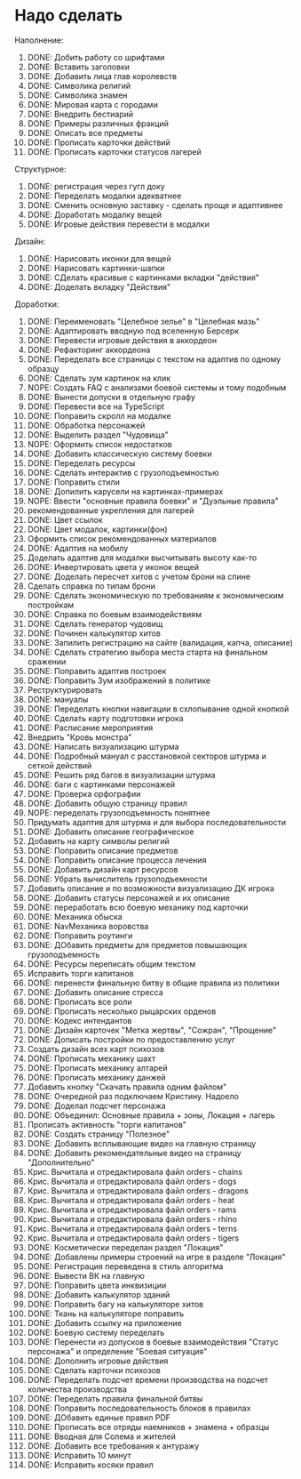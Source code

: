 # Надо сделать

Наполнение:

1. DONE: Добить работу со шрифтами
2. DONE: Вставить заголовки
3. DONE: Добавить лица глав королевств
4. DONE: Символика религий
5. DONE: Символика знамен
6. DONE: Мировая карта с городами
7. DONE: Внедрить бестиарий
8. DONE: Примеры различных фракций
9. DONE: Описать все предметы
10. DONE: Прописать карточки действий
11. DONE: Прописать карточки статусов лагерей

Структурное:

1. DONE: регистрация через гугл доку
2. DONE: Переделать модалки адекватнее
3. DONE: Сменить основную заставку - сделать проще и адаптивнее
4. DONE: Доработать модалку вещей
5. DONE: Игровые действия перевести в модалки

Дизайн:

1. DONE: Нарисовать иконки для вещей
2. DONE: Нарисовать картинки-шапки
3. DONE: СДелать красивые с картинками вкладки "действия"
4. DONE: Доделать вкладку "Действия"

Доработки:

1. DONE: Переименовать "Целебное зелье" в "Целебная мазь"
2. DONE: Адаптировать вводную под вселенную Берсерк
3. DONE: Перевести игровые действия в аккордеон
4. DONE: Рефакторинг аккордеона
5. DONE: Переделать все страницы с текстом на адаптив по одному образцу
6. DONE: Сделать зум картинок на клик
7. NOPE: Создать FAQ с анализами боевой системы и тому подобным
8. DONE: Вынести допуски в отдельную графу
9. DONE: Перевести все на TypeScript
10. DONE: Поправить скролл на модалке
11. DONE: Обработка персонажей
12. DONE: Выделить раздел "Чудовища"
13. NOPE: Оформить список недостатков
14. DONE: Добавить классическую систему боевки
15. DONE: Переделать ресурсы
16. DONE: Сделать интерактив с грузоподъемностью
17. DONE: Поправить стили
18. DONE: Допилить карусели на картинках-примерах
19. NOPE: Ввести "основные правила боевки" и "Дуэльные правила"
20. рекомендованные укрепления для лагерей
21. DONE: Цвет ссылок
22. DONE: Цвет модалок, картинки(фон)
23. Оформить список рекомендованных материалов
24. DONE: Адаптив на мобилу
25. Доделать адаптив для модалки высчитывать высоту как-то
26. DONE: Инвертировать цвета у иконок вещей
27. DONE: Доделать пересчет хитов с учетом брони на спине
28. Сделать справка по типам брони
29. DONE: Сделать экономическую по требованиям к экономическим постройкам
30. DONE: Справка по боевым взаимодействиям
31. DONE: Сделать генератор чудовищ
32. DONE: Починен калькулятор хитов
33. DONE: Запилить регистрацию на сайте (валидация, капча, описание)
34. DONE: Сделать стратегию выбора места старта на финальном сражении
35. DONE: Поправить адаптив построек
36. DONE: Поправить Зум изображений в политике
37. Реструктурировать
38. DONE: мануалы
39. DONE: Переделать кнопки навигации в схлопывание одной кнопкой
40. DONE: Сделать карту подготовки игрока
41. DONE: Расписание мероприятия
42. Внедрить "Кровь монстра"
43. DONE: Написать визуализацию штурма
44. DONE: Подробный мануал с расстановкой секторов штурма и сеткой действий
45. DONE: Решить ряд багов в визуализации штурма
46. DONE: баги с картинками персонажей
47. DONE: Проверка орфографии
48. DONE: Добавить общую страницу правил
49. NOPE: переделать грузоподъемность понятнее
50. Придумать адаптив для штурма и для выбора последовательности
51. DONE: Добавить описание географическое
52. Добавить на карту символы религий
53. DONE: Поправить описание предметов
54. DONE: Поправить описание процесса лечения
55. DONE: Добавить дизайн карт ресурсов
56. DONE: Убрать вычислитель грузоподъемности
57. Добавить описание и по возможности визуализацию ДК игрока
58. DONE: Добавить статусы персонажей и их описание
59. DONE: переработать всю боевую механику под карточки
60. DONE: Механика обыска
61. DONE: NavМеханика воровства
62. DONE: Поправить роутинги
63. DONE: ДОбавить предметы для предметов повышающих грузоподъемность
64. DONE: Ресурсы переписать общим текстом
65. Исправить торги капитанов
66. DONE: перенести финальную битву в общие правила из политики
67. DONE: Добавить описание стресса
68. DONE: Прописать все роли
69. DONE: Прописать несколько рыцарских орденов
70. DONE: Кодекс интендантов
71. DONE: Дизайн карточек "Метка жертвы", "Сожран", "Прощение"
72. DONE: Дописать постройки по предоставлению услуг
73. Создать дизайн всех карт психозов
74. DONE: Прописать механику шахт
75. DONE: Прописать механику алтарей
76. DONE: Прописать механику данжей
77. Добавить кнопку "Скачать правила одним файлом"
78. DONE: Очередной раз подключаем Кристину. Надоело
79. DONE: Доделал подсчет персонажа
80. DONE: Объединил: Основные правила + зоны, Локация + лагерь
81. Прописать активность "торги капитанов"
82. DONE: Создать страницу "Полезное"
83. DONE: Добавить всплывающие видео на главную страницу
84. DONE: Добавить рекомендательные видео на страницу "Дополнительно"
85. Крис. Вычитала и отредактировала файл orders - chains
86. Крис. Вычитала и отредактировала файл orders - dogs
87. Крис. Вычитала и отредактировала файл orders - dragons
88. Крис. Вычитала и отредактировала файл orders - heat
89. Крис. Вычитала и отредактировала файл orders - rams
90. Крис. Вычитала и отредактировала файл orders - rhino
91. Крис. Вычитала и отредактировала файл orders - terns
92. Крис. Вычитала и отредактировала файл orders - tigers
93. DONE: Косметически переделан раздел "Локация"
94. DONE: Добавлены примеры строений на игре в разделе "Локация"
95. DONE: Регистрация переведена в стиль алгоритма
96. DONE: Вывести ВК на главную
97. DONE: Поправить цвета инквизиции
98. DONE: Добавить калькулятор зданий
99. DONE: Поправить багу на калькуляторе хитов
100. DONE: Ткань на калькуляторе поправить
101. DONE: Добавить ссылку на приложение
102. DONE: Боевую систему переделать
103. DONE: Перенести из допусков в боевые взаимодействия "Статус персонажа" и определение "Боевая ситуация"
104. DONE: Дополнить игровые действия
105. DONE: Сделать карточки психозов
106. DONE: Переделать подсчет времени производства на подсчет количества производства
107. DONE: Переделать правила финальной битвы
108. DONE: Поправить последовательность блоков в правилах
109. DONE: ДОбавить единые правил PDF
110. DONE: Прописать все отряды наемников + знамена + образцы
111. DONE: Вводная для Солема и жителей
112. DONE: Добавить все требования к антуражу
113. DONE: Исправить 10 минут
114. DONE: Исправить косяки правил
